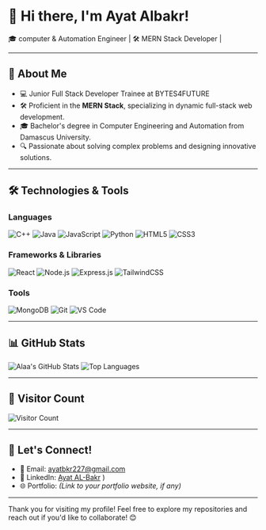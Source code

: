 # 👋 Hi there, I'm Ayat Albakr!

🎓 computer & Automation  Engineer | 🛠️ MERN Stack Developer |  

---

## 🚀 About Me
- 💻 Junior Full Stack Developer Trainee at BYTES4FUTURE 
- 🛠️ Proficient in the **MERN Stack**, specializing in dynamic full-stack web development.
- 🎓 Bachelor's degree in Computer Engineering and Automation from Damascus University.
- 🔍 Passionate about solving complex problems and designing innovative solutions.

---

## 🛠️ Technologies & Tools

### Languages
![C++](https://img.shields.io/badge/-C++-00599C?style=for-the-badge&logo=c%2B%2B&logoColor=white)
![Java](https://img.shields.io/badge/-Java-007396?style=for-the-badge&logo=java&logoColor=white)
![JavaScript](https://img.shields.io/badge/-JavaScript-F7DF1E?style=for-the-badge&logo=javascript&logoColor=black)
![Python](https://img.shields.io/badge/-Python-3776AB?style=for-the-badge&logo=python&logoColor=white)
![HTML5](https://img.shields.io/badge/-HTML5-E34F26?style=for-the-badge&logo=html5&logoColor=white)
![CSS3](https://img.shields.io/badge/-CSS3-1572B6?style=for-the-badge&logo=css3&logoColor=white)

### Frameworks & Libraries
![React](https://img.shields.io/badge/-React-61DAFB?style=for-the-badge&logo=react&logoColor=black)
![Node.js](https://img.shields.io/badge/-Node.js-339933?style=for-the-badge&logo=nodedotjs&logoColor=white)
![Express.js](https://img.shields.io/badge/-Express.js-000000?style=for-the-badge&logo=express&logoColor=white)
![TailwindCSS](https://img.shields.io/badge/-TailwindCSS-38B2AC?style=for-the-badge&logo=tailwind-css&logoColor=white)

### Tools
![MongoDB](https://img.shields.io/badge/-MongoDB-47A248?style=for-the-badge&logo=mongodb&logoColor=white)
![Git](https://img.shields.io/badge/-Git-F05032?style=for-the-badge&logo=git&logoColor=white)
![VS Code](https://img.shields.io/badge/-VSCode-0078D4?style=for-the-badge&logo=visual-studio-code&logoColor=white)

---

## 📊 GitHub Stats

![Alaa's GitHub Stats](https://github-readme-stats.vercel.app/api?username=AlaaALMidani&show_icons=true&theme=radical)
![Top Languages](https://github-readme-stats.vercel.app/api/top-langs/?username=AlaaALMidani&layout=compact&theme=radical)

---

## 🌟 Visitor Count
![Visitor Count](https://komarev.com/ghpvc/?username=AlaaALMidani&color=blue)

---

## 🤝 Let's Connect!
- 📧 Email: [ayatbkr227@gmail.com](mailto:ayatbkr227@gmail.com)
- 💼 LinkedIn: [Ayat AL-Bakr](www.linkedin.com/in/ayat-al-bakr)
)
- 🌐 Portfolio: *(Link to your portfolio website, if any)*

---

Thank you for visiting my profile! Feel free to explore my repositories and reach out if you'd like to collaborate! 😊
